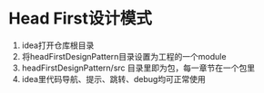 # Head First设计模式

1. idea打开仓库根目录
2. 将headFirstDesignPattern目录设置为工程的一个module
3. headFirstDesignPattern/src 目录里即为包，每一章节在一个包里
4. idea里代码导航、提示、跳转、debug均可正常使用